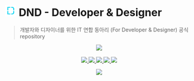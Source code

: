 # <img src="../images/dnd-logo.png" width="30px" height="30px"> DND - Developer & Designer

> 개발자와 디자이너를 위한 IT 연합 동아리 (For Developer & Designer) 공식 repository

<p align="center">
  <a href="https://www.dnd.ac">
    <img src="https://img.shields.io/badge/HomePage-dnd.ac-00D3F2?style=for-the-badge&link=https%3A%2F%2Fwww.dnd.ac" />
  </a>
</p>

<p align="center">
  <a href="https://www.facebook.com/DNDACADEMY">
    <img src="https://img.shields.io/badge/Facebook-1877F2?style=flat-square&logo=Facebook&logoColor=white"/>
  </a>
  <a href="https://www.instagram.com/dnd.ac/">
    <img src="https://img.shields.io/badge/instagram-E4405F?style=flat-square&logo=Instagram&logoColor=white"/>
  </a>
  <a href="https://www.linkedin.com/company/dndacademy/?viewAsMember=true">
    <img src="https://img.shields.io/badge/LinkedIn-0A66C2?style=flat-square&logo=LinkedIn&logoColor=white"/>
  </a>
  <a href="https://www.youtube.com/channel/UCLzVjG8j1m4X8TSpMF-x5yw">
    <img src="https://img.shields.io/badge/YouTube-FF0000?style=flat-square&logo=YouTube&logoColor=white"/>
  </a>
  <a href="https://github.com/DNDACADEMY">
    <img src="https://img.shields.io/badge/Github-181717?style=flat-square&logo=Github&logoColor=white"/>
  </a>
</p>

<p align="center">
  <a href="https://hits.seeyoufarm.com">
    <img src="https://hits.seeyoufarm.com/api/count/incr/badge.svg?url=https%3A%2F%2Fgithub.com%2Fdnd-side-project&count_bg=%2379C83D&title_bg=%23555555&icon=&icon_color=%23E7E7E7&title=hits&edge_flat=true"/>
  </a>
</p>
